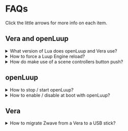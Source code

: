 # FAQs
Click the little arrows for more info on each item.

## Vera and openLuup
<details>
<summary>What version of Lua does openLuup and Vera use?</summary>

openLuup and Veraa use Lua version 5.1
```html
https://www.lua.org/manual/5.1/
```
</details>

<details>
<summary>How to force a Luup Engine reload?</summary>

1. Using AltUI: Tab 'Misc', select 'Reload Luup Engine'

2. Using Vera UI7: Settings ➔ Z-Wave Settings ➔ Advanced Tab: select 'Reload Engine'

3. URL call:

```html
http://Vera_IP_address:3480/data_request?id=reload

```
</details>

<details>
<summary>How do make use of a scene controllers button push?</summary>

The trick with all these types of devices is to set a trigger on the LastSceneTime variable and then read the value of the sl_SceneActivated variable, to get which button was pressed.

So for example Hue light controller buttons return these values in sl_SceneActivated (note values not verified):

|Push type|Value|
|---|---|
|on|3|
|dim_up_hold|9|
|dim_up|8|
|dim_dwn_hold|14|
|dim_dwn|13|
|off|18|


</details>

## openLuup
<details>
<summary>How to stop / start openLuup?</summary>
Assuming you are using systemd and enabled has already been run:

```bash
sudo systemctl start openluup
sudo systemctl stop openluup
```
</details>


<details>
<summary>How to enable / disable at boot with openLuup?</summary>
Assuming you are using systemd:

```bash
sudo systemctl enable openluup
sudo systemctl disable openluup
```
</details>

## Vera
<details>
<summary>How to migrate Zwave from a Vera to a USB stick?</summary>

@Rafele has a detailed [explanation here](https://github.com/rafale77/Z-Way).

The method described at that link, only allows for tranfers from 500 series based Veras to 500 series USB sticks. To migrate a 300 series Vera  (eg a Vera 3), you have to back up the Z-Wave data to the Micasaverde cloud and restore it to a 500 series Vera (eg a Vera Edge).

</details>


